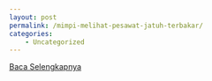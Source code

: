 ```yaml
---
layout: post
permalink: /mimpi-melihat-pesawat-jatuh-terbakar/
categories:
    - Uncategorized
---
```


[Baca Selengkapnya](/04)